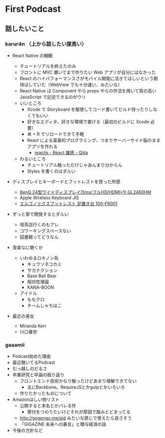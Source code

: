# First Podcast

## 話したいこと

### karur4n （上から話したい度高い）

- React Native の概観
  - チュートリアルを終えたのみ
  - フロントに MVC 置いてまで作りたい Web アプリが自分にはなかった
  - React のハイパフォーマンスさがモバイル開発に活きてほしいという期待はしていた（WebView でも十分速い、みたいな）
  - React Native は Component やら props やらの作法を用いて質の高い JavaScript で記述できるのがウリ
  - いいところ
    - Xcode で Storyboard を駆使してコード書いてビルド待ったりしなくてもいい
    - 好きなエディタ、好きな環境で書ける（最初のビルドに Xcode 必要）
    - ⌘ + R でリロードできて手軽
    - React による富豪的プログラミング、つまりサーバーサイド脳のままアプリを作れる
      - [reactjs - React 雑感 - Qiita](http://qiita.com/naoya@github/items/a4d54f5ab008c3fa4055)
  - わるいところ
    - チュートリアル触っただけじゃあんまり分からん
    - Styles を書くのはダルい

- ディスプレイとキーボードとフットレストを買った所感
  - [BenQ 24型ワイドディスプレイ(5ms/フルHD/HDMI×1) GL2460HM](http://www.amazon.co.jp/gp/product/B00DCGO2PS)
  - Apple Wireless Keyboard JIS
  - [エルゴノミクスフットレスト 足置き台 100-FR001](http://www.amazon.co.jp/gp/product/B00307HB8Y)
- ずっと家で開発するとダルい
  - 喫茶店行くのもアレ
  - コワーキングスペースない
  - 図書館ってどうなん
- 音楽なに聴くか
  - いわゆるロキノン系
    - キュウソネコカミ
    - サカナクション
    - Base Ball Bear
    - 相対性理論
    - KANA-BOON
  - アイドル
    - ももクロ
    - チームしゃちほこ
- 最近の美女
  - Miranda Kerr
  - 川口春奈

### gaaamii
- Podcast始めた理由
- 最近聴いてるPodcast
- 引っ越しのだるさ
- 卒業研究と卒論の振り返り
  - フロントエンド技術かなり触ったけどあまり理解できてない
    - 主にBackbone。RequireJSとかgulpとかいろいろ
  - 作りたかったものについて
- Amazonほしい物リスト
  - 公開すると本名とかバレる件
    - 寄付をつのりたいけどそれが原因で踏みとどまってる
  - http://gogengo.me/aid みたいな感じで使えたら良さそう
  - 「GIGAZINE 未来への暴言」と贈与経済の話
- 今後の方針など
